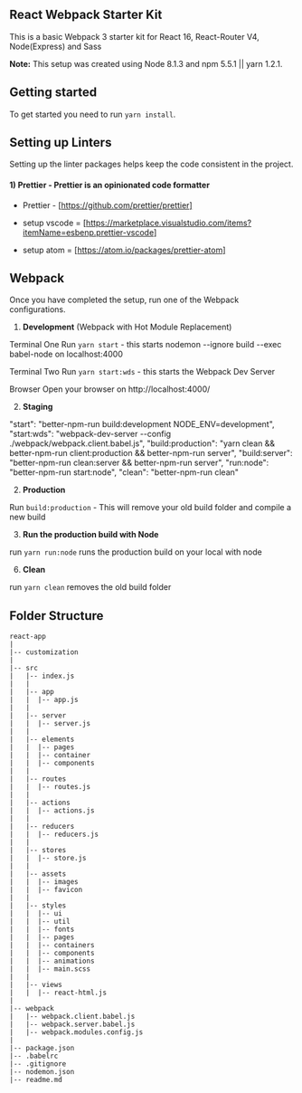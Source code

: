 ## React Webpack Starter Kit

This is a basic Webpack 3 starter kit for React 16, React-Router V4, Node(Express) and Sass

**Note:**
This setup was created using Node 8.1.3 and npm 5.5.1 || yarn 1.2.1.


## Getting started

To get started you need to run ```yarn install```.


## Setting up Linters

Setting up the linter packages helps keep the code consistent in the project.

#### 1) Prettier - Prettier is an opinionated code formatter

  - Prettier - [https://github.com/prettier/prettier]

  - setup vscode = [https://marketplace.visualstudio.com/items?itemName=esbenp.prettier-vscode]

  - setup atom = [https://atom.io/packages/prettier-atom]


## Webpack

Once you have completed the setup, run one of the Webpack configurations.

1) **Development** (Webpack with Hot Module Replacement)

  Terminal One
  Run `yarn start` - this starts nodemon --ignore build --exec babel-node on localhost:4000

  Terminal Two
  Run `yarn start:wds` - this starts the Webpack Dev Server

  Browser
  Open your browser on http://localhost:4000/


2) **Staging**

"start": "better-npm-run build:development NODE_ENV=development",
"start:wds":
  "webpack-dev-server --config ./webpack/webpack.client.babel.js",
"build:production":
  "yarn clean && better-npm-run client:production && better-npm-run server",
"build:server": "better-npm-run clean:server && better-npm-run server",
"run:node": "better-npm-run start:node",
"clean": "better-npm-run clean"


2) **Production**

  Run `build:production` - This will remove your old build folder and compile a new build


3) **Run the production build with Node**

run `yarn run:node` runs the production build on your local with node


6) **Clean**

  run `yarn clean` removes the old build folder



## Folder Structure

    react-app
    |
    |-- customization
    |
    |-- src
    |   |-- index.js
    |   |
    |   |-- app
    |   |  |-- app.js
    |   |
    |   |-- server
    |   |  |-- server.js
    |   |
    |   |-- elements
    |   |  |-- pages
    |   |  |-- container
    |   |  |-- components
    |   |
    |   |-- routes
    |   |  |-- routes.js
    |   |
    |   |-- actions
    |   |  |-- actions.js
    |   |
    |   |-- reducers
    |   |  |-- reducers.js
    |   |
    |   |-- stores
    |   |  |-- store.js
    |   |
    |   |-- assets
    |   |  |-- images
    |   |  |-- favicon
    |   |
    |   |-- styles
    |   |  |-- ui
    |   |  |-- util
    |   |  |-- fonts
    |   |  |-- pages
    |   |  |-- containers
    |   |  |-- components
    |   |  |-- animations
    |   |  |-- main.scss
    |   |
    |   |-- views
    |   |  |-- react-html.js
    |   
    |-- webpack
    |   |-- webpack.client.babel.js
    |   |-- webpack.server.babel.js
    |   |-- webpack.modules.config.js
    |
    |-- package.json
    |-- .babelrc
    |-- .gitignore
    |-- nodemon.json
    |-- readme.md
